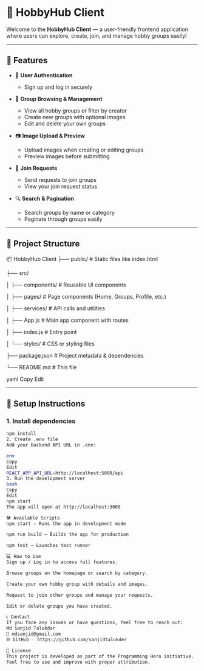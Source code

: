 # 🎨 HobbyHub Client

Welcome to the **HobbyHub Client** — a user-friendly frontend application where users can explore, create, join, and manage hobby groups easily!

---

## 🚀 Features

- 👤 **User Authentication**  
  - Sign up and log in securely

- 👥 **Group Browsing & Management**  
  - View all hobby groups or filter by creator  
  - Create new groups with optional images  
  - Edit and delete your own groups

- 📷 **Image Upload & Preview**  
  - Upload images when creating or editing groups  
  - Preview images before submitting

- 🙋 **Join Requests**  
  - Send requests to join groups  
  - View your join request status

- 🔍 **Search & Pagination**  
  - Search groups by name or category  
  - Paginate through groups easily

---

## 📁 Project Structure

📦 HobbyHub Client
├── public/ # Static files like index.html

├── src/

│ ├── components/ # Reusable UI components

│ ├── pages/ # Page components (Home, Groups, Profile, etc.)

│ ├── services/ # API calls and utilities

│ ├── App.js # Main app component with routes

│ ├── index.js # Entry point

│ └── styles/ # CSS or styling files

├── package.json # Project metadata & dependencies

└── README.md # This file


yaml
Copy
Edit

---

## 🔧 Setup Instructions

### 1. Install dependencies
```bash
npm install
2. Create .env file
Add your backend API URL in .env:

env
Copy
Edit
REACT_APP_API_URL=http://localhost:5000/api
3. Run the development server
bash
Copy
Edit
npm start
The app will open at http://localhost:3000

🛠 Available Scripts
npm start — Runs the app in development mode

npm run build — Builds the app for production

npm test — Launches test runner

💻 How to Use
Sign up / Log in to access full features.

Browse groups on the homepage or search by category.

Create your own hobby group with details and images.

Request to join other groups and manage your requests.

Edit or delete groups you have created.

📞 Contact
If you face any issues or have questions, feel free to reach out:
Md Sanjid Talukdar
📧 mdsanjid@gmail.com
🌐 GitHub - https://github.com/sanjidtalukder

📜 License
This project is developed as part of the Programming Hero initiative.
Feel free to use and improve with proper attribution.

